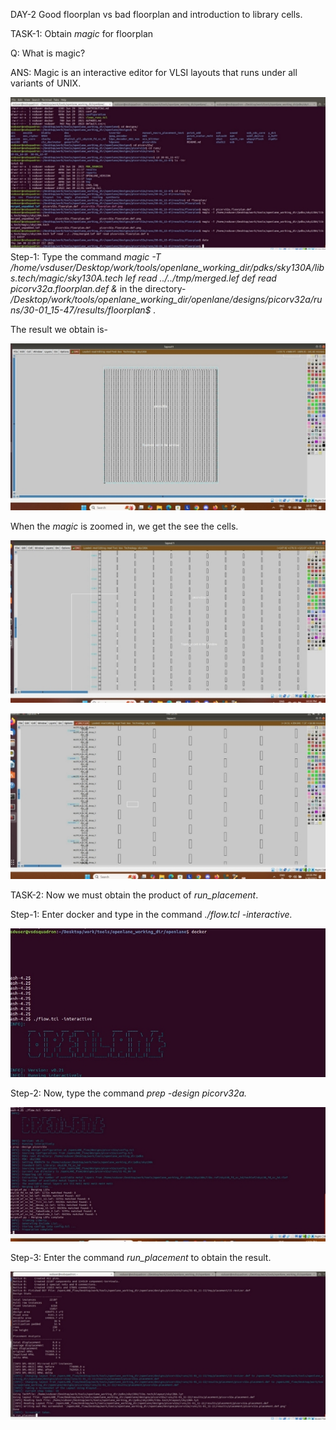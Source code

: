 ﻿
DAY-2 Good floorplan vs bad floorplan and introduction to library cells.

TASK-1: Obtain *magic* for floorplan

Q: What is magic?

ANS:  Magic is an interactive editor for VLSI layouts that runs under all variants of UNIX. 

![](Aspose.Words.16bee192-9c40-4211-b23e-184e5dd7e53f.001.jpeg)Step-1: Type the command *magic -T /home/vsduser/Desktop/work/tools/openlane\_working\_dir/pdks/sky130A/lib s.tech/magic/sky130A.tech lef read ../../tmp/merged.lef def read picorv32a.floorplan.def &*   in the directory- */Desktop/work/tools/openlane\_working\_dir/openlane/designs/picorv32a/runs/30-01\_15-47/results/floorplan$ .*




The result we obtain is- 

![](Aspose.Words.16bee192-9c40-4211-b23e-184e5dd7e53f.002.jpeg)

When the *magic* is zoomed in, we get the see the cells.

![](Aspose.Words.16bee192-9c40-4211-b23e-184e5dd7e53f.003.jpeg)

![](Aspose.Words.16bee192-9c40-4211-b23e-184e5dd7e53f.004.jpeg)

TASK-2: Now we must obtain the product of *run\_placement*.

Step-1: Enter docker and type in the command *./flow.tcl -interactive.*

![](Aspose.Words.16bee192-9c40-4211-b23e-184e5dd7e53f.005.jpeg)




Step-2: Now, type the command                               *prep -design picorv32a.*

![](Aspose.Words.16bee192-9c40-4211-b23e-184e5dd7e53f.006.jpeg)

Step-3: Enter the command *run\_placement* to obtain the result.

![](Aspose.Words.16bee192-9c40-4211-b23e-184e5dd7e53f.007.jpeg)


